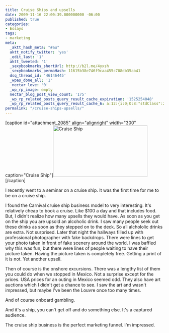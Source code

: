 ```yaml
---
title: Cruise Ships and upsells
date: 2009-11-16 22:00:39.000000000 -06:00
published: true
categories:
- Essays
tags:
- marketing
meta:
  _aktt_hash_meta: "#au"
  aktt_notify_twitter: 'yes'
  _edit_last: '1'
  aktt_tweeted: '1'
  _sexybookmarks_shortUrl: http://b2l.me/4yxsh
  _sexybookmarks_permaHash: 11615b38e746f9caa455c708db35ab41
  dsq_thread_id: '46146445'
  _wpas_done_all: '1'
  _nectar_love: '0'
  _wp_rp_image: empty
  nectar_blog_post_view_count: '175'
  _wp_rp_related_posts_query_result_cache_expiration: '1525254048'
  _wp_rp_related_posts_query_result_cache_6: a:12:{i:0;O:8:"stdClass":2:{s:7:"post_id";s:3:"654";s:5:"score";s:17:"38.62095942090562";}i:1;O:8:"stdClass":2:{s:7:"post_id";s:4:"1261";s:5:"score";s:17:"37.59930817337644";}i:2;O:8:"stdClass":2:{s:7:"post_id";s:4:"1185";s:5:"score";s:17:"37.59930817337644";}i:3;O:8:"stdClass":2:{s:7:"post_id";s:4:"1619";s:5:"score";s:18:"36.926363700117236";}i:4;O:8:"stdClass":2:{s:7:"post_id";s:4:"6806";s:5:"score";s:17:"35.64886989293592";}i:5;O:8:"stdClass":2:{s:7:"post_id";s:4:"2116";s:5:"score";s:17:"35.64886989293592";}i:6;O:8:"stdClass":2:{s:7:"post_id";s:4:"2105";s:5:"score";s:17:"35.41602093511996";}i:7;O:8:"stdClass":2:{s:7:"post_id";s:4:"1811";s:5:"score";s:17:"34.74307646186075";}i:8;O:8:"stdClass":2:{s:7:"post_id";s:4:"1923";s:5:"score";s:18:"34.462076337503994";}i:9;O:8:"stdClass":2:{s:7:"post_id";s:4:"1133";s:5:"score";s:18:"34.380432348843904";}i:10;O:8:"stdClass":2:{s:7:"post_id";s:4:"1299";s:5:"score";s:17:"32.99413798738835";}i:11;O:8:"stdClass":2:{s:7:"post_id";s:4:"1196";s:5:"score";s:17:"32.07928829322388";}}
permalink: "/cruise-ships-upsells/"
---
```

[caption id="attachment_2085" align="alignright" width="300" caption="Cruise Ship"]<img class="size-medium wp-image-2085" title="Cruise Ship" src="{{ site.baseurl }}/posts/2009/11/cruisecarnival-300x163.jpg" alt="Cruise Ship" width="300" height="163" />[/caption]

I recently went to a seminar on a cruise ship. It was the first time for me to be on a cruise ship.

I found the Carnival cruise ship business model to very interesting. It's relatively cheap to book a cruise. Like $100 a day and that includes food. But, I didn't realize how many upsells they would have. As soon as you get on the ship you are upsold an alcoholic drink. I saw many people seek out these drinks as soon as they stepped on to the deck. So all alchololic drinks are extra. Not surprised. Later that night the hallways filled up with professional photographer with fake backdrops. There were lines to get your photo taken in front of fake scenery around the world. I was baffled why this was fun, but there were lines of people waiting to have their picture taken. Having the picture taken is completely free. Getting a print of it is not. Yet another upsell.

Then of course is the onshore excursions. There was a lengthy list of them you could do when we stopped in Mexico. Not a surprise except for the prices. USA prices for an outing in Mexico seemed odd. They also have art auctions which I didn't get a chance to see. I saw the art and wasn't impressed, but maybe I've been the Louvre once too many times.

And of course onboard gambling.

And it's a ship, you can't get off and do something else. It's a captured audience.

The cruise ship business is the perfect marketing funnel. I'm impressed.
